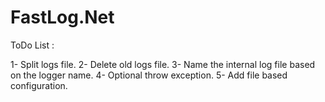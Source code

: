 # FastLog.Net
ToDo List : 

1- Split logs file.
2- Delete old logs file.
3- Name the internal log file based on the logger name.
4- Optional throw exception.
5- Add file based configuration.